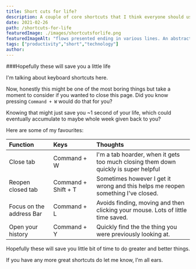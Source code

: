 ```yaml
---
title: Short cuts for life?
description: A couple of core shortcuts that I think everyone should use.
date: 2021-02-26
path: /shortcuts-for-life
featuredImage: ./images/shortcutsforlife.png
featuredImageAlt: "flows presented ending in various lines. An abstract image."
tags: ["productivity","short","technology"]
author:
---
```


###Hopefully these will save you a little life

I'm talking about keyboard shortcuts here.

Now, honestly this might be one of the most boring things but take a moment to consider if you wanted to close this page. Did you know pressing `Command + W` would do that for you?

Knowing that might just save you ~1 second of your life, which could eventually accumulate to maybe whole week given back to you?

Here are some of my favourites:

| Function                 | Keys                | Thoughts                                                                            |
|:-------------------------|:--------------------|:------------------------------------------------------------------------------------|
| Close tab                | Command + W         | I'm a tab hoarder, when it gets too much closing them down quickly is super helpful |
| Reopen closed tab        | Command + Shift + T | Sometimes however I get it wrong and this helps me reopen something I've closed.    |
| Focus on the address Bar | Command + L         | Avoids finding, moving and then clicking your mouse. Lots of little time saved.     |
| Open your history        | Command + Y         | Quickly find the the thing you were previously looking at.                          |

Hopefully these will save you little bit of time to do greater and better things.

If you have any more great shortcuts do let me know, I'm all ears.
